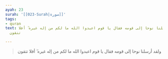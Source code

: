 ```yaml
---
ayah: 23
surah: '[[023-Surah|سورة]]'
tags:
- quran
text: ولقد أرسلنا نوحا إلى قومه فقال يا قوم اعبدوا الله ما لكم من إله غيره ۖ أفلا
  تتقون

---
```

> ولقد أرسلنا نوحا إلى قومه فقال يا قوم اعبدوا الله ما لكم من إله غيره ۖ أفلا تتقون
